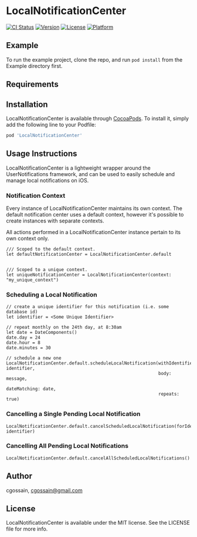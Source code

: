 # LocalNotificationCenter

[![CI Status](https://img.shields.io/travis/cgossain/LocalNotificationCenter.svg?style=flat)](https://travis-ci.org/cgossain/LocalNotificationCenter)
[![Version](https://img.shields.io/cocoapods/v/LocalNotificationCenter.svg?style=flat)](https://cocoapods.org/pods/LocalNotificationCenter)
[![License](https://img.shields.io/cocoapods/l/LocalNotificationCenter.svg?style=flat)](https://cocoapods.org/pods/LocalNotificationCenter)
[![Platform](https://img.shields.io/cocoapods/p/LocalNotificationCenter.svg?style=flat)](https://cocoapods.org/pods/LocalNotificationCenter)

## Example

To run the example project, clone the repo, and run `pod install` from the Example directory first.

## Requirements

## Installation

LocalNotificationCenter is available through [CocoaPods](https://cocoapods.org). To install
it, simply add the following line to your Podfile:

```ruby
pod 'LocalNotificationCenter'
```

## Usage Instructions

LocalNotificationCenter is a lightweight wrapper around the UserNotifications
framework, and can be used to easily schedule and manage local notifications on
iOS.

### Notification Context
Every instance of LocalNotificationCenter maintains its own context. The default notification center uses a default context, however it's possible to create instances with separate contexts.

All actions performed in a LocalNotificationCenter instance pertain to its own context only.

```
/// Scoped to the default context.
let defaultNotificationCenter = LocalNotificationCenter.default


/// Scoped to a unique context.
let uniqueNotificationCenter = LocalNotificationCenter(context: "my_unique_context")
```


### Scheduling a Local Notification
```
// create a unique identifier for this notification (i.e. some database id)
let identifier = <Some Unique Identifier>

// repeat monthly on the 24th day, at 8:30am
let date = DateComponents()
date.day = 24
date.hour = 8
date.minutes = 30

// schedule a new one
LocalNotificationCenter.default.scheduleLocalNotification(withIdentifier: identifier,
                                                          body: message,
                                                          dateMatching: date,
                                                          repeats: true)
```

### Cancelling a Single Pending Local Notification
```
LocalNotificationCenter.default.cancelScheduledLocalNotification(forIdentifier: identifier)
```

### Cancelling All Pending Local Notifications
```
LocalNotificationCenter.default.cancelAllScheduledLocalNotifications()
```

## Author

cgossain, cgossain@gmail.com

## License

LocalNotificationCenter is available under the MIT license. See the LICENSE file for more info.
